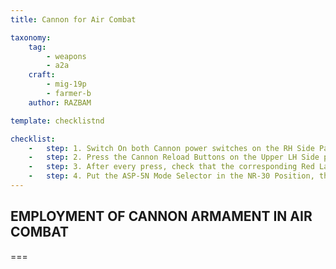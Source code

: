 ```yaml
---
title: Cannon for Air Combat

taxonomy:
    tag:
        - weapons
        - a2a
    craft: 
        - mig-19p
        - farmer-b
    author: RAZBAM

template: checklistnd

checklist:
    -   step: 1. Switch On both Cannon power switches on the RH Side Panel. 
    -   step: 2. Press the Cannon Reload Buttons on the Upper LH Side panel for more than 2 seconds per Button. 
    -   step: 3. After every press, check that the corresponding Red Lamp, indicating an armed cannon, is illuminated on the lower Main Instrument Panel above the Ammunition Counters. 
    -   step: 4. Put the ASP-5N Mode Selector in the NR-30 Position, this arms the cannons ready for use. Depending on the situation, the Pilot can choose to Aim the Cannons using Optic or Radar Mode. 
---
```


## EMPLOYMENT OF CANNON ARMAMENT IN AIR COMBAT

===

